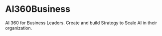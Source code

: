 # AI360Business
AI 360 for Business Leaders. Create and build Strategy to Scale AI in their organization.
